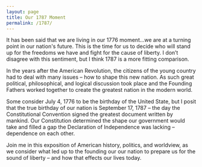 ```yaml
---
layout: page
title: Our 1787 Moment
permalink: /1787/
---
```

It has been said that we are living in our 1776 moment…we are at a turning point in our nation's future. This is the time for us to decide who will stand up for the freedoms we have and fight for the cause of liberty. I don’t disagree with this sentiment, but I think 1787 is a more fitting comparison.  
  
In the years after the American Revolution, the citizens of the young country had to deal with many issues – how to shape this new nation. As such great political, philosophical, and logical discussion took place and the Founding Fathers worked together to create the greatest nation in the modern world.  
  
Some consider July 4, 1776 to be the birthday of the United State, but I posit that the true birthday of our nation is September 17, 1787 – the day the Constitutional Convention signed the greatest document written by mankind. Our Constitution determined the shape our government would take and filled a gap the Declaration of Independence was lacking – dependence on each other.  
  
Join me in this exposition of American history, politics, and worldview, as we consider what led up to the founding our our nation to prepare us for the sound of liberty – and how that effects our lives today.  